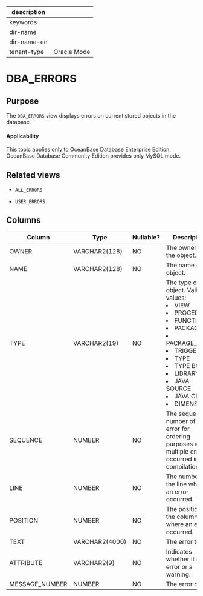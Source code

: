 | description ||
|---|---|
| keywords ||
| dir-name ||
| dir-name-en ||
| tenant-type | Oracle Mode |

DBA_ERRORS
===============================

Purpose
-----------

The `DBA_ERRORS` view displays errors on current stored objects in the database.

<main id="notice" >
    <h4>Applicability</h4>
    <p>This topic applies only to OceanBase Database Enterprise Edition. OceanBase Database Community Edition provides only MySQL mode. </p>
  </main>

Related views
-------------

* `ALL_ERRORS`



* `USER_ERRORS`






Columns
-------------



| **Column** | **Type** | **Nullable?** | **Description** |
|----------------|----------------|----------------|-----------------------------------|
| OWNER | VARCHAR2(128) | NO | The owner of the object.  |
| NAME | VARCHAR2(128) | NO | The name of the object.  |
| TYPE | VARCHAR2(19) | NO | The type of the object. Valid values: <li> VIEW   <li> PROCEDURE   <li> FUNCTION   <li> PACKAGE   <li> PACKAGE_BODY   <li> TRIGGER   <li> TYPE   <li> TYPE BODY   <li> LIBRARY   <li> JAVA SOURCE   <li> JAVA CLASS   <li> DIMENSION |
| SEQUENCE | NUMBER | NO | The sequence number of an error for ordering purposes when multiple errors occurred in one compilation.  |
| LINE | NUMBER | NO | The number of the line where an error occurred.  |
| POSITION | NUMBER | NO | The position of the column where an error occurred.  |
| TEXT | VARCHAR2(4000) | NO | The error text.  |
| ATTRIBUTE | VARCHAR2(9) | NO | Indicates whether it is an error or a warning.  |
| MESSAGE_NUMBER | NUMBER | NO | The error code.  |


